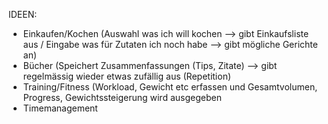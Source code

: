 IDEEN:

- Einkaufen/Kochen (Auswahl was ich will kochen —> gibt Einkaufsliste aus / Eingabe was für Zutaten ich noch habe —> gibt mögliche Gerichte an)
- Bücher (Speichert Zusammenfassungen (Tips, Zitate) —> gibt regelmässig wieder etwas zufällig aus (Repetition)
- Training/Fitness (Workload, Gewicht etc erfassen und Gesamtvolumen, Progress, Gewichtssteigerung wird ausgegeben
- Timemanagement

